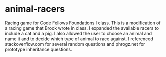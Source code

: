 animal-racers
=============

Racing game for Code Fellows Foundations I class. This is a modification of a racing game that Brook wrote in class. I expanded the available racers to include a cat and a pig. I also allowed the user to choose an animal and name it and to decide which type of animal to race against. I referenced stackoverflow.com for several random questions and phrogz.net for prototype inheritance questions. 
